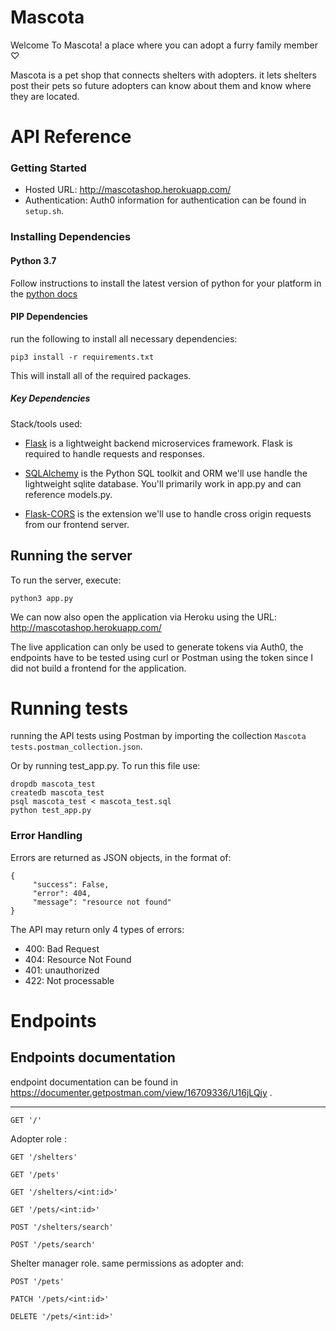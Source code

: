 # Mascota
Welcome To Mascota! a place where you can adopt a furry family member ♡

Mascota is a pet shop that connects shelters with adopters. it lets shelters post their pets so future adopters can know about them and know where they are located.

# API Reference
### Getting Started
* Hosted URL: http://mascotashop.herokuapp.com/ 
* Authentication: Auth0 information for authentication can be found in `setup.sh`.


### Installing Dependencies

#### Python 3.7

Follow instructions to install the latest version of python for your platform in the [python docs](https://docs.python.org/3/using/unix.html#getting-and-installing-the-latest-version-of-python)

#### PIP Dependencies

run the following to install all necessary dependencies:

```
pip3 install -r requirements.txt
```

This will install all of the required packages.

##### Key Dependencies

Stack/tools used:

- [Flask](http://flask.pocoo.org/)  is a lightweight backend microservices framework. Flask is required to handle requests and responses.

- [SQLAlchemy](https://www.sqlalchemy.org/) is the Python SQL toolkit and ORM we'll use handle the lightweight sqlite database. You'll primarily work in app.py and can reference models.py. 

- [Flask-CORS](https://flask-cors.readthedocs.io/en/latest/#) is the extension we'll use to handle cross origin requests from our frontend server. 

## Running the server

To run the server, execute:
```
python3 app.py
```
We can now also open the application via Heroku using the URL:
http://mascotashop.herokuapp.com/ 

The live application can only be used to generate tokens via Auth0, the endpoints have to be tested using curl or Postman 
using the token since I did not build a frontend for the application.

# Running tests
running the API tests using Postman by importing the collection `Mascota tests.postman_collection.json`. 

Or by running test_app.py. To run this file use:
```
dropdb mascota_test
createdb mascota_test
psql mascota_test < mascota_test.sql
python test_app.py
```

### Error Handling
Errors are returned as JSON objects, in the format of:
```
{
     "success": False,
     "error": 404,
     "message": "resource not found"
}
```
The API may return only 4 types of errors:
* 400: Bad Request
* 404: Resource Not Found
* 401: unauthorized
* 422: Not processable

# Endpoints

## Endpoints documentation 
endpoint documentation can be found in  https://documenter.getpostman.com/view/16709336/U16jLQjy .

_____________________

`GET '/'` 

Adopter role : 

`GET '/shelters'`

`GET '/pets'`

`GET '/shelters/<int:id>'`

`GET '/pets/<int:id>'`

`POST '/shelters/search'`

`POST '/pets/search'`

Shelter manager role. same permissions as adopter and:

`POST '/pets'`

`PATCH '/pets/<int:id>'`

`DELETE '/pets/<int:id>'`

